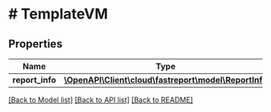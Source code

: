 # # TemplateVM

## Properties

Name | Type | Description | Notes
------------ | ------------- | ------------- | -------------
**report_info** | [**\OpenAPI\Client\cloud\fastreport\model\ReportInfo**](ReportInfo.md) |  | [optional]

[[Back to Model list]](../../README.md#models) [[Back to API list]](../../README.md#endpoints) [[Back to README]](../../README.md)
